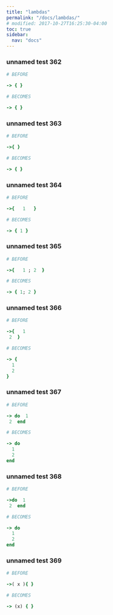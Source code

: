 ```yaml
---
title: "lambdas"
permalink: "/docs/lambdas/"
# modified: 2017-10-27T16:25:30-04:00
toc: true
sidebar:
  nav: "docs"
---
```

### unnamed test 362
```ruby
# BEFORE

-> { }

```
```ruby
# BECOMES

-> { }

```
### unnamed test 363
```ruby
# BEFORE

->{ }

```
```ruby
# BECOMES

-> { }

```
### unnamed test 364
```ruby
# BEFORE

->{   1   }

```
```ruby
# BECOMES

-> { 1 }

```
### unnamed test 365
```ruby
# BEFORE

->{   1 ; 2  }

```
```ruby
# BECOMES

-> { 1; 2 }

```
### unnamed test 366
```ruby
# BEFORE

->{   1
 2  }

```
```ruby
# BECOMES

-> {
  1
  2
}

```
### unnamed test 367
```ruby
# BEFORE

-> do  1
 2  end

```
```ruby
# BECOMES

-> do
  1
  2
end

```
### unnamed test 368
```ruby
# BEFORE

->do  1
 2  end

```
```ruby
# BECOMES

-> do
  1
  2
end

```
### unnamed test 369
```ruby
# BEFORE

->( x ){ }

```
```ruby
# BECOMES

-> (x) { }
```
